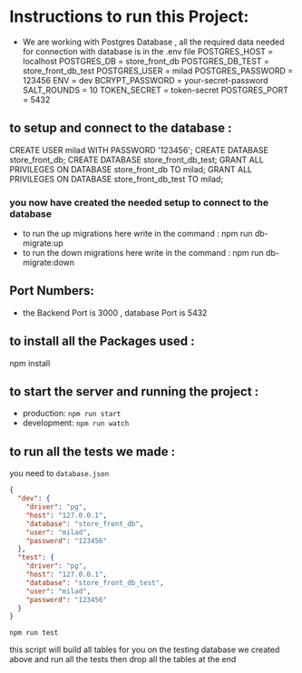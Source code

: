 # Instructions to run this Project:

- We are working with Postgres Database , all the required data needed for connection with database is in the .env file
  POSTGRES_HOST = localhost
  POSTGRES_DB = store_front_db
  POSTGRES_DB_TEST = store_front_db_test
  POSTGRES_USER = milad
  POSTGRES_PASSWORD = 123456
  ENV = dev
  BCRYPT_PASSWORD = your-secret-password
  SALT_ROUNDS = 10
  TOKEN_SECRET = token-secret
  POSTGRES_PORT = 5432

## to setup and connect to the database :

CREATE USER milad WITH PASSWORD '123456';
CREATE DATABASE store_front_db;
CREATE DATABASE store_front_db_test;
GRANT ALL PRIVILEGES ON DATABASE store_front_db TO milad;
GRANT ALL PRIVILEGES ON DATABASE store_front_db_test TO milad;

### you now have created the needed setup to connect to the database

- to run the up migrations here write in the command : npm run db-migrate:up
- to run the down migrations here write in the command : npm run db-migrate:down

## Port Numbers:

- the Backend Port is 3000 , database Port is 5432

## to install all the Packages used :

npm install

## to start the server and running the project :

- production: `npm run start`
- development: `npm run watch`

## to run all the tests we made :
you need to `database.json`
```json
{
  "dev": {
    "driver": "pg",
    "host": "127.0.0.1",
    "database": "store_front_db",
    "user": "milad",
    "password": "123456"
  },
  "test": {
    "driver": "pg",
    "host": "127.0.0.1",
    "database": "store_front_db_test",
    "user": "milad",
    "password": "123456"
  }
}
```
`npm run test`

this script will build all tables for you on the testing database we created above and run all the tests then drop all the tables at the end

